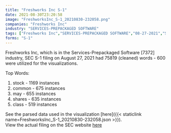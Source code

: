 ```yaml
---
title: "Freshworks Inc S-1"
date: 2021-08-30T23:20:58
image: "FreshworksInc_S-1_20210830-232058.png"
companies: "Freshworks Inc"
industry: "SERVICES-PREPACKAGED SOFTWARE"
tags: ["Freshworks Inc","SERVICES-PREPACKAGED SOFTWARE","08-27-2021","S-1"]
forms: "S-1"
---
```

Freshworks Inc, which is in the Services-Prepackaged Software [7372] industry, SEC S-1 filing on August 27, 2021 had 75819 (cleaned) words - 600 were utilized for the visualizations.

Top Words:
1. stock - 1169 instances
2. common - 675 instances
3. may - 655 instances
4. shares - 635 instances
5. class - 519 instances


See the parsed data used in the visualization [here]({{< staticlink name=FreshworksInc_S-1_20210830-232058.json >}}).  
View the actual filing on the SEC website [here](https://www.sec.gov/Archives/edgar/data/1544522/0001628280-21-017717.txt)